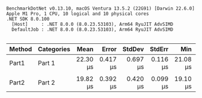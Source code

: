 ```

BenchmarkDotNet v0.13.10, macOS Ventura 13.5.2 (22G91) [Darwin 22.6.0]
Apple M1 Pro, 1 CPU, 10 logical and 10 physical cores
.NET SDK 8.0.100
  [Host]     : .NET 8.0.0 (8.0.23.53103), Arm64 RyuJIT AdvSIMD
  DefaultJob : .NET 8.0.0 (8.0.23.53103), Arm64 RyuJIT AdvSIMD


```
| Method | Categories | Mean     | Error    | StdDev   | StdErr   | Min      | Q1       | Median   | Q3       | Max      | Op/s     | Baseline | Allocated |
|------- |----------- |---------:|---------:|---------:|---------:|---------:|---------:|---------:|---------:|---------:|---------:|--------- |----------:|
| Part1  | Part 1     | 22.30 μs | 0.417 μs | 0.697 μs | 0.116 μs | 21.08 μs | 21.78 μs | 22.40 μs | 22.77 μs | 23.92 μs | 44,845.1 | No       |         - |
|        |            |          |          |          |          |          |          |          |          |          |          |          |           |
| Part2  | Part 2     | 19.82 μs | 0.392 μs | 0.420 μs | 0.099 μs | 19.10 μs | 19.46 μs | 19.87 μs | 20.05 μs | 20.60 μs | 50,451.9 | No       |         - |
